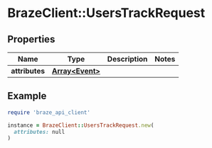 # BrazeClient::UsersTrackRequest

## Properties

| Name | Type | Description | Notes |
| ---- | ---- | ----------- | ----- |
| **attributes** | [**Array&lt;Event&gt;**](Event.md) |  |  |

## Example

```ruby
require 'braze_api_client'

instance = BrazeClient::UsersTrackRequest.new(
  attributes: null
)
```

